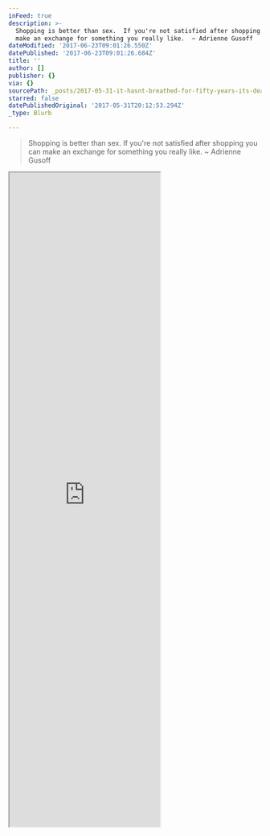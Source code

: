 ```yaml
---
inFeed: true
description: >-
  Shopping is better than sex.  If you're not satisfied after shopping you can
  make an exchange for something you really like.  ~ Adrienne Gusoff
dateModified: '2017-06-23T09:01:26.550Z'
datePublished: '2017-06-23T09:01:26.684Z'
title: ''
author: []
publisher: {}
via: {}
sourcePath: _posts/2017-05-31-it-hasnt-breathed-for-fifty-years-its-dead-lets-just-dr.md
starred: false
datePublishedOriginal: '2017-05-31T20:12:53.294Z'
_type: Blurb

---
```

> Shopping is better than sex. If you're not satisfied after shopping you can make an exchange for something you really like. ~ Adrienne Gusoff

<iframe src="https://the-grid.github.io/ed-userhtml/?g=eJx9kM1OwzAQhO99CsuHKpGavwYKhThIPEHFgSsy9rZxlcjWeps0b49TAxckLqvVt7Oj0TTajMxowYc582QRsqraVXflvuZtU4Rju2ri9AqNI0azA8EJrlSc5Sgj5cyjErwjcv6pKKRzOajJ6FzZoYiS_OxffqzXWpL8cL2ko8VBKKshojBAbMvqISvvs7riTHUSPZDgFzpmj0uk6Nb-H6dl1wNafVH0inbygAlXwfpk0YA_AL7ZSdR8w0cDkxcnNDrZlps6Zb3xlOzKlJH87GHZgur7dX4P6ps4MA8SVXcjy08gocS_HabPv4lXsc4vODN6zQ" height="1300" style=""></iframe>